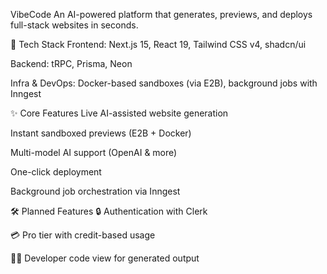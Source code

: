 VibeCode
An AI-powered platform that generates, previews, and deploys full-stack websites in seconds.

🚀 Tech Stack
Frontend: Next.js 15, React 19, Tailwind CSS v4, shadcn/ui

Backend: tRPC, Prisma, Neon

Infra & DevOps: Docker-based sandboxes (via E2B), background jobs with Inngest

✨ Core Features
Live AI-assisted website generation

Instant sandboxed previews (E2B + Docker)

Multi-model AI support (OpenAI & more)

One-click deployment

Background job orchestration via Inngest

🛠️ Planned Features
🔒 Authentication with Clerk

💳 Pro tier with credit-based usage

👨‍💻 Developer code view for generated output